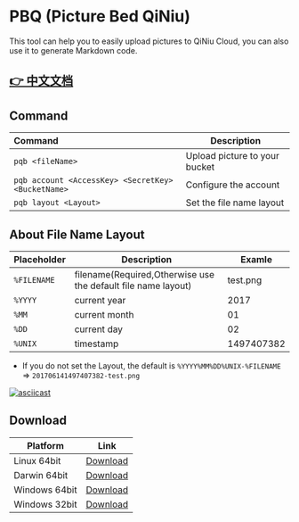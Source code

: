 # PBQ (Picture Bed QiNiu)
This tool can help you to easily upload pictures to QiNiu Cloud, you can also use it to generate Markdown code.

## [👉 中文文档](https://github.com/TheWinds/pbq/blob/master/README_Zhcn.md)

## Command
|Command|Description|
|:-|-|
|`pqb <fileName>` | Upload picture to your bucket |
|`pqb account <AccessKey> <SecretKey> <BucketName>` | Configure the account|
|`pqb layout <Layout>` | Set the file name layout|

## About File Name Layout

|Placeholder|Description|Examle|
|:-|-|-|
|`%FILENAME` | filename(Required,Otherwise use the default file name layout) |test.png|
|`%YYYY` |current year |2017|
|`%MM` | current month |01|
|`%DD` | current day |02|
|`%UNIX` | timestamp |1497407382|

- If you do not set the Layout, the default is `%YYYY%MM%DD%UNIX-%FILENAME` => `201706141497407382-test.png`

[![asciicast](https://asciinema.org/a/6ga6ab4k5jp9g6wf90g3kh7a8.png)](https://asciinema.org/a/6ga6ab4k5jp9g6wf90g3kh7a8)

## Download
|Platform|Link|
|-|-|
|Linux 64bit|[Download](http://ohrkcds09.bkt.clouddn.com/pbq-1.0-linux64.zip)|
|Darwin 64bit|[Download](http://ohrkcds09.bkt.clouddn.com/pbq-1.0-darwin64.zip)|
|Windows 64bit|[Download](http://ohrkcds09.bkt.clouddn.com/pbq-1.0-win64.zip)|
|Windows 32bit|[Download](http://ohrkcds09.bkt.clouddn.com/pbq-1.0-win32.zip)|
